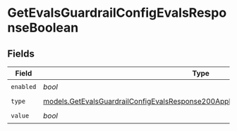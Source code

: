 # GetEvalsGuardrailConfigEvalsResponseBoolean


## Fields

| Field                                                                                                                                                                          | Type                                                                                                                                                                           | Required                                                                                                                                                                       | Description                                                                                                                                                                    |
| ------------------------------------------------------------------------------------------------------------------------------------------------------------------------------ | ------------------------------------------------------------------------------------------------------------------------------------------------------------------------------ | ------------------------------------------------------------------------------------------------------------------------------------------------------------------------------ | ------------------------------------------------------------------------------------------------------------------------------------------------------------------------------ |
| `enabled`                                                                                                                                                                      | *bool*                                                                                                                                                                         | :heavy_check_mark:                                                                                                                                                             | N/A                                                                                                                                                                            |
| `type`                                                                                                                                                                         | [models.GetEvalsGuardrailConfigEvalsResponse200ApplicationJSONResponseBodyData5Type](../models/getevalsguardrailconfigevalsresponse200applicationjsonresponsebodydata5type.md) | :heavy_check_mark:                                                                                                                                                             | N/A                                                                                                                                                                            |
| `value`                                                                                                                                                                        | *bool*                                                                                                                                                                         | :heavy_check_mark:                                                                                                                                                             | N/A                                                                                                                                                                            |